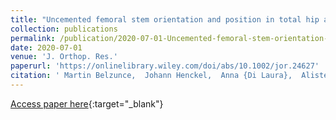 ```yaml
---
title: "Uncemented femoral stem orientation and position in total hip arthroplasty: A CT study"
collection: publications
permalink: /publication/2020-07-01-Uncemented-femoral-stem-orientation-and-position-in-total-hip-arthroplasty-A-CT-study
date: 2020-07-01
venue: 'J. Orthop. Res.'
paperurl: 'https://onlinelibrary.wiley.com/doi/abs/10.1002/jor.24627'
citation: ' Martin Belzunce,  Johann Henckel,  Anna {Di Laura},  Alister Hart, &quot;Uncemented femoral stem orientation and position in total hip arthroplasty: A CT study.&quot; J. Orthop. Res., 2020.'
---
```

[Access paper here](https://onlinelibrary.wiley.com/doi/abs/10.1002/jor.24627){:target="_blank"}

